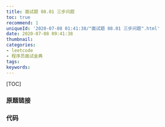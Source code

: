 ```yaml
---
title: 面试题 08.01 三步问题
toc: true
recommend: 1
uniqueId: '2020-07-08 01:41:38/"面试题 08.01 三步问题".html'
date: 2020-07-08 09:41:38
thumbnail:
categories:
- leetcode
- 程序员面试金典
tags:
keywords:
---
```


[TOC]

<!--more-->

### 原题链接



### 代码

```python

```


